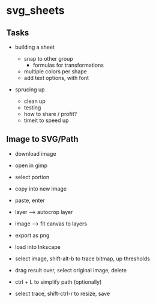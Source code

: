 # svg_sheets

## Tasks
- building a sheet
    - snap to other group
        - formulas for transformations
    - multiple colors per shape
    - add text options, with font

- sprucing up
    - clean up
    - testing
    - how to share / profit?
    - timeit to speed up


## Image to SVG/Path
- download image
- open in gimp
- select portion
- copy into new image
- paste, enter
- layer --> autocrop layer
- image --> fit canvas to layers
- export as png

- load into Inkscape
- select image, shift-alt-b to trace bitmap, up thresholds
- drag result over, select original image, delete
- ctrl + L to simplify path (optionally)
- select trace, shift-ctrl-r to resize, save

